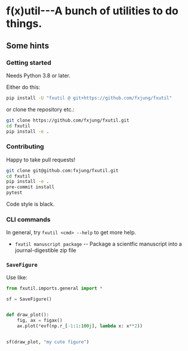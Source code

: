# f(x)util---A bunch of utilities to do things.


## Some hints

### Getting started

Needs Python 3.8 or later.

Either do this:

```bash
pip install -U "fxutil @ git+https://github.com/fxjung/fxutil"
```

or clone the repository etc.:
```bash
git clone https://github.com/fxjung/fxutil.git
cd fxutil
pip install -e .
```

### Contributing

Happy to take pull requests!

```bash
git clone git@github.com:fxjung/fxutil.git
cd fxutil
pip install -e .
pre-commit install
pytest
```

Code style is black.

### CLI commands

In general, try `fxutil <cmd> --help` to get more help.

- `fxutil manuscript package` -- Package a scientfic manuscript into a
  journal-digestible zip file

### `SaveFigure`

Use like:

```python
from fxutil.imports.general import *

sf = SaveFigure()


def draw_plot():
    fig, ax = figax()
    ax.plot(*evf(np.r_[-1:1:100j], lambda x: x**2))


sf(draw_plot, "my cute figure")
```
